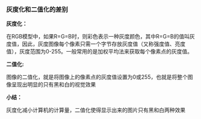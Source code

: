 ### 灰度化和二值化的差别
__灰度化：__

在RGB模型中，如果R=G=B时，则彩色表示一种灰度颜色，其中R=G=B的值叫灰度值，因此，灰度图像每个像素只需一个字节存放灰度值（又称强度值、亮度值），灰度范围为0-255。一般常用的是加权平均法来获取每个像素点的灰度值。

__二值化:__

图像的二值化，就是将图像上的像素点的灰度值设置为0或255，也就是将整个图像呈现出明显的只有黑和白的视觉效果

__小结：__

灰度化减小计算机的计算量，二值化使得显示出来的图片只有黑和白两种效果
